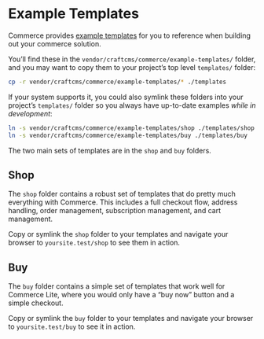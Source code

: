 # Example Templates

Commerce provides [example templates](https://github.com/craftcms/commerce/tree/master/templates) for you to reference when building out your commerce solution.

You’ll find these in the `vendor/craftcms/commerce/example-templates/` folder, and you may want to copy them to your project’s top level `templates/` folder:

```bash
cp -r vendor/craftcms/commerce/example-templates/* ./templates
```

If your system supports it, you could also symlink these folders into your project’s `templates/` folder so you always have up-to-date examples _while in development_:

```bash
ln -s vendor/craftcms/commerce/example-templates/shop ./templates/shop
ln -s vendor/craftcms/commerce/example-templates/buy ./templates/buy
```

The two main sets of templates are in the `shop` and `buy` folders.

## Shop

The `shop` folder contains a robust set of templates that do pretty much everything with Commerce. This includes a full checkout flow, address handling, order management, subscription management, and cart management.

Copy or symlink the `shop` folder to your templates and navigate your browser to `yoursite.test/shop` to see them in action.

## Buy

The `buy` folder contains a simple set of templates that work well for Commerce Lite, where you would only have a “buy now” button and a simple checkout.

Copy or symlink the `buy` folder to your templates and navigate your browser to `yoursite.test/buy` to see it in action.
